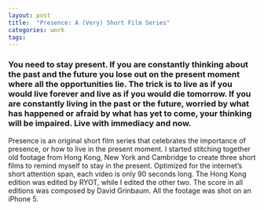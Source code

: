 ```yaml
---
layout: post
title:  "Presence: A (Very) Short Film Series"
categories: work
tags: 
---
```


### You need to stay present. If you are constantly thinking about the past and the future you lose out on the present moment where all the opportunities lie. The trick is to live as if you would live forever and live as if you would die tomorrow. If you are constantly living in the past or the future, worried by what has happened or afraid by what has yet to come, your thinking will be impaired. Live with immediacy and now.

Presence is an original short film series that celebrates the importance of presence, or how to live in the present moment. I started stitching together old footage from Hong Kong, New York and Cambridge to create three short films to remind myself to stay in the present. Optimized for the internet’s short attention span, each video is only 90 seconds long. The Hong Kong edition was edited by RYOT, while I edited the other two. The score in all editions was composed by David Grinbaum. All the footage was shot on an iPhone 5.


